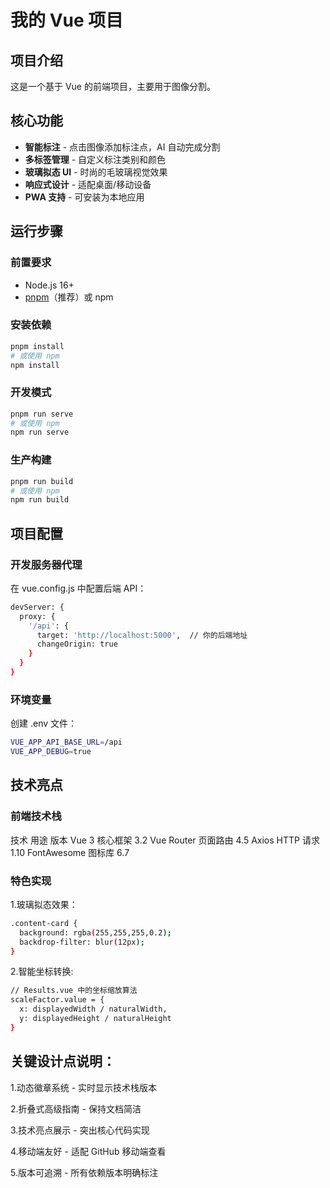 # 我的 Vue 项目  

## 项目介绍  
这是一个基于 Vue 的前端项目，主要用于图像分割。  

## 核心功能

- **智能标注** - 点击图像添加标注点，AI 自动完成分割
- **多标签管理** - 自定义标注类别和颜色
- **玻璃拟态 UI** - 时尚的毛玻璃视觉效果
- **响应式设计** - 适配桌面/移动设备
- **PWA 支持** - 可安装为本地应用

## 运行步骤  
### 前置要求
- Node.js 16+ 
- [pnpm](https://pnpm.io/installation)（推荐）或 npm

### 安装依赖
```bash
pnpm install
# 或使用 npm
npm install
```

### 开发模式
```bash
pnpm run serve
# 或使用 npm
npm run serve
```

### 生产构建
```bash
pnpm run build
# 或使用 npm
npm run build
```
## 项目配置

### 开发服务器代理
在 vue.config.js 中配置后端 API：
```bash
devServer: {
  proxy: {
    '/api': {
      target: 'http://localhost:5000',  // 你的后端地址
      changeOrigin: true
    }
  }
}
```

### 环境变量
创建 .env 文件：
```bash
VUE_APP_API_BASE_URL=/api
VUE_APP_DEBUG=true
```

## 技术亮点

### 前端技术栈
技术	       用途	        版本
Vue 3   	   核心框架	    3.2
Vue Router	 页面路由	    4.5
Axios	HTTP   请求	        1.10
FontAwesome	 图标库	      6.7

### 特色实现
1.玻璃拟态效果：
```bash
.content-card {
  background: rgba(255,255,255,0.2);
  backdrop-filter: blur(12px);
}
```

2.智能坐标转换:
```bash
// Results.vue 中的坐标缩放算法
scaleFactor.value = {
  x: displayedWidth / naturalWidth,
  y: displayedHeight / naturalHeight
}
```

## 关键设计点说明：
1.动态徽章系统 - 实时显示技术栈版本

2.折叠式高级指南 - 保持文档简洁

3.技术亮点展示 - 突出核心代码实现

4.移动端友好 - 适配 GitHub 移动端查看

5.版本可追溯 - 所有依赖版本明确标注
